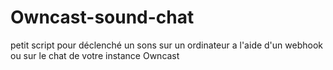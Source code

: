 # Owncast-sound-chat
petit script pour déclenché un sons sur un ordinateur a l'aide d'un webhook ou sur le chat de votre instance Owncast
